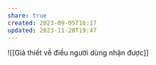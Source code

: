 ```yaml
---
share: true
created: 2023-09-05T16:17
updated: 2023-11-28T19:47
---
```

![[Giả thiết về điều người dùng nhận được]]